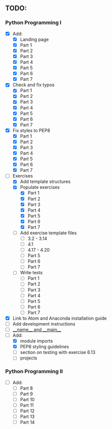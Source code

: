 ## TODO:

### Python Programming I

- [x] Add:
    - [x] Landing page
    - [x] Part 1
    - [x] Part 2
    - [x] Part 3
    - [x] Part 4
    - [x] Part 5
    - [x] Part 6
    - [x] Part 7
- [x] Check and fix typos
    - [x] Part 1
    - [x] Part 2
    - [x] Part 3
    - [x] Part 4
    - [x] Part 5
    - [x] Part 6
    - [x] Part 7
- [x] Fix styles to PEP8
    - [x] Part 1
    - [x] Part 2
    - [x] Part 3
    - [x] Part 4
    - [x] Part 5
    - [x] Part 6
    - [x] Part 7
- [ ] Exercises
    - [x] Add template structures
    - [x] Populate exercises
        - [x] Part 1
        - [x] Part 2
        - [x] Part 3
        - [x] Part 4
        - [x] Part 5
        - [x] Part 6
        - [x] Part 7
    - [ ] Add exercise template files
        - [ ] 3.2 - 3.14
        - [ ] 4.1
        - [ ] 4.17 - 4.20
        - [ ] Part 5
        - [ ] Part 6
        - [ ] Part 7
    - [ ] Write tests
        - [ ] Part 1
        - [ ] Part 2
        - [ ] Part 3
        - [ ] Part 4
        - [ ] Part 5
        - [ ] Part 6
        - [ ] Part 7
- [x] Link to Atom and Anaconda installation guide
- [ ] Add development instructions
- [ ] [\_\_name\_\_ and \_\_main\_\_](https://stackoverflow.com/questions/419163/what-does-if-name-main-do)
- [ ] Add:
    - [x] module imports
    - [x] PEP8 styling guidelines
    - [ ] section on testing with exercise 6.13
    - [ ] projects

### Python Programming II

- [ ] Add:
    - [ ] Part 8
    - [ ] Part 9
    - [ ] Part 10
    - [ ] Part 11
    - [ ] Part 12
    - [ ] Part 13
    - [ ] Part 14
